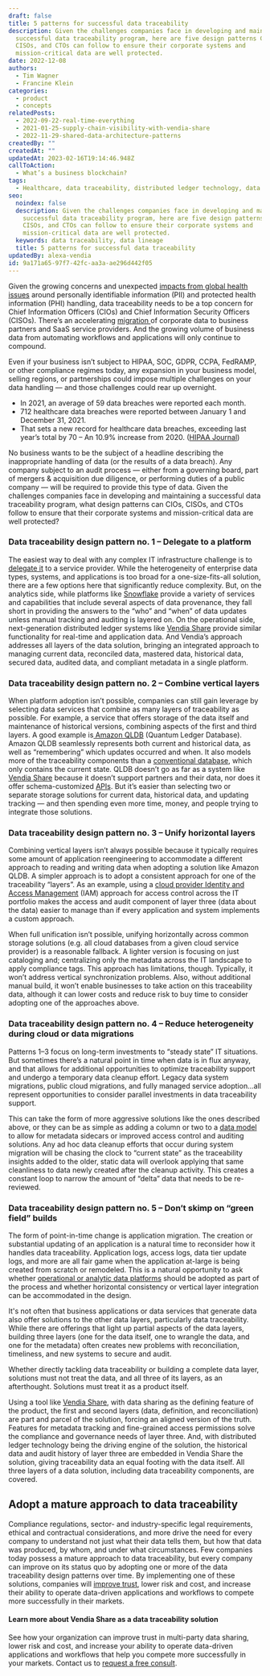 ```yaml
---
draft: false
title: 5 patterns for successful data traceability
description: Given the challenges companies face in developing and maintaining a
  successful data traceability program, here are five design patterns CIOs,
  CISOs, and CTOs can follow to ensure their corporate systems and
  mission-critical data are well protected.
date: 2022-12-08
authors:
  - Tim Wagner
  - Francine Klein
categories:
  - product
  - concepts
relatedPosts:
  - 2022-09-22-real-time-everything
  - 2021-01-25-supply-chain-visibility-with-vendia-share
  - 2022-11-29-shared-data-architecture-patterns
createdBy: ""
createdAt: ""
updatedAt: 2023-02-16T19:14:46.948Z
callToAction:
  - What’s a business blockchain?
tags:
  - Healthcare, data traceability, distributed ledger technology, data lineage
seo:
  noindex: false
  description: Given the challenges companies face in developing and maintaining a
    successful data traceability program, here are five design patterns CIOs,
    CISOs, and CTOs can follow to ensure their corporate systems and
    mission-critical data are well protected.
  keywords: data traceability, data lineage
  title: 5 patterns for successful data traceability
updatedBy: alexa-vendia
id: 9a171a65-97f7-42fc-aa3a-ae296d442f05
---
```


Given the growing concerns and unexpected [impacts from global health issues](https://www.deloitte.com/content/dam/assets-shared/legacy/docs/perspectives/2022/gx-covid-19-Privacy-Security-in-the-next-normal.pdf) around personally identifiable information (PII) and protected health information (PHI) handling, data traceability needs to be a top concern for Chief Information Officers (CIOs) and Chief Information Security Officers (CISOs). There’s an accelerating [migration ](https://www.vendia.com/blog/decentralization)of corporate data to business partners and SaaS service providers. And the growing volume of business data from automating workflows and applications will only continue to compound.

Even if your business isn’t subject to HIPAA, SOC, GDPR, CCPA, FedRAMP, or other compliance regimes today, any expansion in your business model, selling regions, or partnerships could impose multiple challenges on your data handling — and those challenges could rear up overnight.

- In 2021, an average of 59 data breaches were reported each month.
- 712 healthcare data breaches were reported between January 1 and December 31, 2021. 
- That sets a new record for healthcare data breaches, exceeding last year’s total by 70 – An 10.9% increase from 2020. ([HIPAA Journal](https://www.hipaajournal.com/december-2021-healthcare-data-breach-report/))

No business wants to be the subject of a headline describing the inappropriate handling of data (or the results of a data breach). Any company subject to an audit process — either from a governing board, part of mergers & acquisition due diligence, or performing duties of a public company — will be required to provide this type of data. Given the challenges companies face in developing and maintaining a successful data traceability program, what design patterns can CIOs, CISOs, and CTOs follow to ensure that their corporate systems and mission-critical data are well protected?

### Data traceability design pattern no. 1 – Delegate to a platform

The easiest way to deal with any complex IT infrastructure challenge is to [delegate it](https://www.vendia.com/blog/13-features-you-need-to-evaluate-an-enterprise-blockchain-platform) to a service provider. While the heterogeneity of enterprise data types, systems, and applications is too broad for a one-size-fits-all solution, there are a few options here that significantly reduce complexity. But, on the analytics side, while platforms like [Snowflake](https://www.snowflake.com/en/) provide a variety of services and capabilities that include several aspects of data provenance, they fall short in providing the answers to the “who” and “when” of data updates unless manual tracking and auditing is layered on. On the operational side, next-generation distributed ledger systems like [Vendia Share](http://vendia.com/product) provide similar functionality for real-time and application data. And Vendia’s approach addresses all layers of the data solution, bringing an integrated approach to managing current data, reconciled data, mastered data, historical data, secured data, audited data, and compliant metadata in a single platform.

### Data traceability design pattern no. 2 – Combine vertical layers

When platform adoption isn’t possible, companies can still gain leverage by selecting data services that combine as many layers of traceability as possible. For example, a service that offers storage of the data itself and maintenance of historical versions, combining aspects of the first and third layers. A good example is[ Amazon QLDB](https://aws.amazon.com/qldb/) (Quantum Ledger Database). Amazon QLDB seamlessly represents both current and historical data, as well as “remembering” which updates occurred and when. It also models more of the traceability components than a [conventional database](https://www.vendia.com/blog/why-blockchains-databases-api-cannot-standalone-as-it-solutions), which only contains the current state. QLDB doesn’t go as far as a system like [Vendia Share](vendia.com/product) because it doesn’t support partners and their data, nor does it offer schema-customized [APIs](https://www.vendia.com/blog/api-design-best-practices). But it’s easier than selecting two or separate storage solutions for current data, historical data, and updating tracking — and then spending even more time, money, and people trying to integrate those solutions.

### Data traceability design pattern no. 3 – Unify horizontal layers

Combining vertical layers isn’t always possible because it typically requires some amount of application reengineering to accommodate a different approach to reading and writing data when adopting a solution like Amazon QLDB. A simpler approach is to adopt a consistent approach for one of the traceability “layers”. As an example, using a [cloud provider Identity and Access Management](https://www.g2.com/categories/identity-and-access-management-iam) (IAM) approach for access control across the IT portfolio makes the access and audit component of layer three (data about the data) easier to manage than if every application and system implements a custom approach.

When full unification isn’t possible, unifying horizontally across common storage solutions (e.g. all cloud databases from a given cloud service provider) is a reasonable fallback. A lighter version is focusing on just cataloging and; centralizing only the metadata across the IT landscape to apply compliance tags. This approach has limitations, though. Typically, it won’t address vertical synchronization problems. Also, without additional manual build, it won’t enable businesses to take action on this traceability data, although it can lower costs and reduce risk to buy time to consider adopting one of the approaches above.

### Data traceability design pattern no. 4 – Reduce heterogeneity during cloud or data migrations

Patterns 1–3 focus on long-term investments to “steady state” IT situations. But sometimes there’s a natural point in time when data is in flux anyway, and that allows for additional opportunities to optimize traceability support and undergo a temporary data cleanup effort. Legacy data system migrations, public cloud migrations, and fully managed service adoption…all represent opportunities to consider parallel investments in data traceability support. 

This can take the form of more aggressive solutions like the ones described above, or they can be as simple as adding a column or two to a [data model](https://www.vendia.com/blog/codeless-apis) to allow for metadata sidecars or improved access control and auditing solutions. Any ad hoc data cleanup efforts that occur during system migration will be chasing the clock to “current state” as the traceability insights added to the older, static data will overlook applying that same cleanliness to data newly created after the cleanup activity. This creates a constant loop to narrow the amount of “delta” data that needs to be re-reviewed.

### Data traceability design  pattern no. 5 – Don’t skimp on “green field” builds

The form of point-in-time change is application migration. The creation or substantial updating of an application is a natural time to reconsider how it handles data traceability. Application logs, access logs, data tier update logs, and more are all fair game when the application at-large is being created from scratch or remodeled. This is a natural opportunity to ask whether [operational or analytic data platforms](https://www.vendia.com/blog/real-time-everything) should be adopted as part of the process and whether horizontal consistency or vertical layer integration can be accommodated in the design.

It's not often that business applications or data services that generate data also offer solutions to the other data layers, particularly data traceability. While there are offerings that light up partial aspects of the data layers, building three layers (one for the data itself, one to wrangle the data, and one for the metadata) often creates new problems with reconciliation, timeliness, and new systems to secure and audit.

Whether directly tackling data traceability or building a complete data layer, solutions must not treat the data, and all three of its layers, as an afterthought. Solutions must treat it as a product itself.  

Using a tool like [Vendia Share](http://vendia.com/product), with data sharing as the defining feature of the product, the first and second layers (data, definition, and reconciliation) are part and parcel of the solution, forcing an aligned version of the truth. Features for metadata tracking and fine-grained access permissions solve the compliance and governance needs of layer three. And, with distributed ledger technology being the driving engine of the solution, the historical data and audit history of layer three are embedded in Vendia Share the solution, giving traceability data an equal footing with the data itself. All three layers of a data solution, including data traceability components, are covered.

## Adopt a mature approach to data traceability

Compliance regulations, sector- and industry-specific legal requirements, ethical and contractual considerations, and more drive the need for every company to understand not just what their data tells them, but how that data was produced, by whom, and under what circumstances. Few companies today possess a mature approach to data traceability, but every company can improve on its status quo by adopting one or more of the data traceability design patterns over time. By implementing one of these solutions, companies will [improve trust](https://www.vendia.com/blog/shared-data-architecture), lower risk and cost, and increase their ability to operate data-driven applications and workflows to compete more successfully in their markets.

#### Learn more about Vendia Share as a data traceability solution

See how your organization can improve trust in multi-party data sharing, lower risk and cost, and increase your ability to operate data-driven applications and workflows that help you compete more successfully in your markets. Contact us to [request a free consult](http://vendia.com/contact-us).